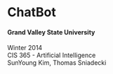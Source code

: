 <h1>ChatBot</h1>
<h4>Grand Valley State University</h4>

<p>Winter 2014
<br/>
CIS 365 - Artificial Intelligence
<br/>
SunYoung Kim, Thomas Sniadecki</p>
